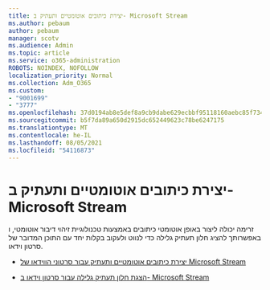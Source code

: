 ```yaml
---
title: יצירת כיתובים אוטומטיים ותעתיק ב- Microsoft Stream
ms.author: pebaum
author: pebaum
manager: scotv
ms.audience: Admin
ms.topic: article
ms.service: o365-administration
ROBOTS: NOINDEX, NOFOLLOW
localization_priority: Normal
ms.collection: Adm_O365
ms.custom:
- "9001699"
- "3777"
ms.openlocfilehash: 37d0194ab8e5def8a9cb9dabe629ecbbf95118160aebc85f734a838cdc0c1893
ms.sourcegitcommit: b5f7da89a650d2915dc652449623c78be6247175
ms.translationtype: MT
ms.contentlocale: he-IL
ms.lasthandoff: 08/05/2021
ms.locfileid: "54116873"
---
```

# <a name="generate-automatic-captions-and-a-transcript-in-microsoft-stream"></a>יצירת כיתובים אוטומטיים ותעתיק ב- Microsoft Stream

זרימה יכולה ליצור באופן אוטומטי כיתובים באמצעות טכנולוגיית זיהוי דיבור אוטומטי, ו באפשרותך להציג חלון תעתיק גלילה כדי לנווט ולעקוב בקלות יחד עם התוכן המדובר של סרטון וידאו.

- [יצירת כיתובים אוטומטיים ותעתיק עבור סרטוני הווידאו של Microsoft Stream](https://docs.microsoft.com/stream/portal-autogenerate-captions)

- [הצגת חלון תעתיק גלילה עבור סרטון וידאו ב- Microsoft Stream](https://docs.microsoft.com/stream/portal-configure-transcript-mode)
